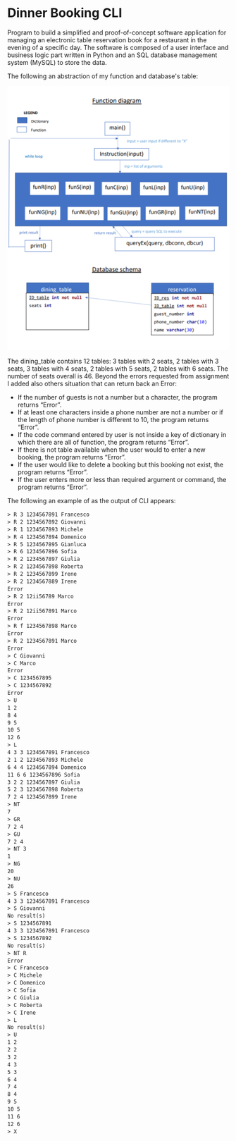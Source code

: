 # Dinner Booking CLI

Program to build a simplified and proof-of-concept software application  for managing an electronic table reservation book for a restaurant in the evening of a specific day. The software is composed  of a user interface and business logic part  written in Python and an SQL database management system (MySQL) to store the data.

The following an abstraction of my function and database's table:

![function abstraction](function_abstraction.png)

The dining_table contains 12 tables: 3 tables with 2 seats, 2 tables with 3 seats, 3
tables with 4 seats, 2 tables with 5 seats, 2 tables with 6 seats. The number of seats
overall is 46.
Beyond the errors requested from assignment I added also others situation that can
return back an Error:

- If the number of guests is not a number but a character, the program returns
“Error”.
- If at least one characters inside a phone number are not a number or if the
length of phone number is different to 10, the program returns “Error”.
- If the code command entered by user is not inside a key of dictionary in which
there are all of function, the program returns “Error”.
- If there is not table available when the user would to enter a new booking,
the program returns “Error”.
- If the user would like to delete a booking but this booking not exist, the
program returns “Error”.
- If the user enters more or less than required argument or command, the
program returns “Error”.

The following an example of as the output of CLI appears:
```txt
> R 3 1234567891 Francesco
> R 2 1234567892 Giovanni
> R 1 1234567893 Michele
> R 4 1234567894 Domenico
> R 5 1234567895 Gianluca
> R 6 1234567896 Sofia
> R 2 1234567897 Giulia
> R 2 1234567898 Roberta
> R 2 1234567899 Irene
> R 2 1234567889 Irene
Error
> R 2 12ii56789 Marco
Error
> R 2 12ii567891 Marco
Error
> R f 1234567898 Marco
Error
> R 2 1234567891 Marco
Error
> C Giovanni
> C Marco
Error
> C 1234567895
> C 1234567892
Error
> U
1 2
8 4
9 5
10 5
12 6
> L
4 3 3 1234567891 Francesco
2 1 2 1234567893 Michele
6 4 4 1234567894 Domenico
11 6 6 1234567896 Sofia
3 2 2 1234567897 Giulia
5 2 3 1234567898 Roberta
7 2 4 1234567899 Irene
> NT
7
> GR
7 2 4
> GU
7 2 4
> NT 3
1
> NG
20
> NU
26
> S Francesco
4 3 3 1234567891 Francesco
> S Giovanni
No result(s)
> S 1234567891
4 3 3 1234567891 Francesco
> S 1234567892
No result(s)
> NT R
Error
> C Francesco
> C Michele
> C Domenico
> C Sofia
> C Giulia
> C Roberta
> C Irene
> L
No result(s)
> U
1 2
2 2
3 2
4 3
5 3
6 4
7 4
8 4
9 5
10 5
11 6
12 6
> X
```
